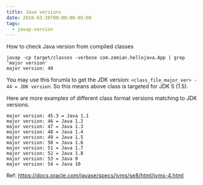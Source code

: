 ```yaml
---
title: Java versions
date: 2018-03-26T00:00:00-05:00
tags:
  - javap-version
---
```


How to check Java version from compiled classes

    javap -cp target/classes -verbose com.zemian.hellojava.App | grep 'major version'
    major version: 49

You may use this forumla to get the JDK version:
`<class_file_major_ver> - 44 = JDK version`. So this means above class
is targeted for JDK 5 (1.5).

Here are more examples of different class format versions matching to
JDK versions.

    major version: 45.3 = Java 1.1
    major version: 46 = Java 1.2
    major version: 47 = Java 1.3
    major version: 48 = Java 1.4
    major version: 49 = Java 1.5
    major version: 50 = Java 1.6
    major version: 51 = Java 1.7
    major version: 52 = Java 1.8
    major version: 53 = Java 9
    major version: 54 = Java 10

Ref: <https://docs.oracle.com/javase/specs/jvms/se8/html/jvms-4.html>
